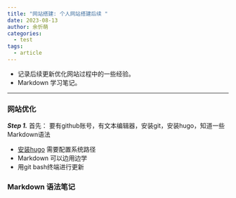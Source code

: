 ```yaml
---
title: "网站搭建: 个人网站搭建后续 "
date: 2023-08-13
author: 余忻萌
categories:
  - test
tags:
  - article
---
```


- 记录后续更新优化网站过程中的一些经验。
- Markdown 学习笔记。

---

### **网站优化**
***Step 1.*** 首先：
要有github账号，有文本编辑器，安装git，安装hugo，知道一些Markdown语法
- [安装hugo](https://github.com/gohugoio/hugo/releases)
 需要配置系统路径
- Markdown 可以边用边学
- 用git bash终端进行更新


### **Markdown 语法笔记**

